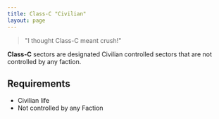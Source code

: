 ```yaml
---
title: Class-C "Civilian"
layout: page
---
```


> "I thought Class-C meant crush!"

**Class-C** sectors are designated Civilian controlled sectors that are not controlled by any faction.

## Requirements

- Civilian life
- Not controlled by any Faction
